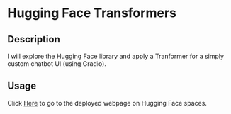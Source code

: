 # Hugging Face Transformers

## Description
I will explore the Hugging Face library and apply a Tranformer for a simply custom chatbot UI (using Gradio).

## Usage
Click [Here](https://huggingface.co/spaces/amfrazier01/simple-chatbot) to go to the deployed webpage on Hugging Face spaces. 
